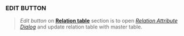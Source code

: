 ### EDIT BUTTON

> *Edit button* on **[Relation table](https://github.com/arthaprihardana/emobiq/blob/master/Doc-Markdown/emobiq-doc/editor/Database/views/view-detail/relation-table/index.md)** section is to open *[Relation Attribute Dialog](https://github.com/arthaprihardana/emobiq/blob/master/Doc-Markdown/emobiq-doc/editor/Database/views/view-detail/relation-table/relation-attribute-dialog/index.md)* and update relation table with master table.
